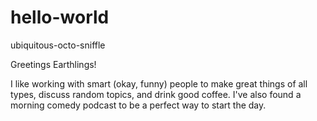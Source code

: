 # hello-world
ubiquitous-octo-sniffle

Greetings Earthlings!  

I like working with smart (okay, funny) people to make great things of all types, discuss random topics, and drink good coffee.  I've also found a morning comedy podcast to be a perfect way to start the day.
